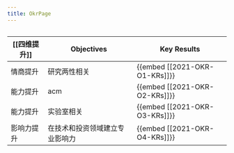 ```yaml
---
title: OkrPage
---
```


## 
| [[四维提升]] | Objectives | Key Results |
|-|-|-|
| 情商提升 | 研究两性相关 | {{embed [[2021-OKR-O1-KRs]]}} |
| 能力提升 | acm | {{embed [[2021-OKR-O2-KRs]]}} |
| 能力提升| 实验室相关 | {{embed [[2021-OKR-O3-KRs]]}} |
| 影响力提升 | 在技术和投资领域建立专业影响力 | {{embed [[2021-OKR-O4-KRs]]}} |
##